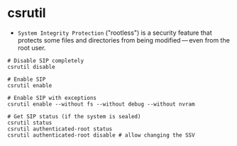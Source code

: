 # csrutil

- `System Integrity Protection` ("rootless") is a security feature that protects some files and directories from being modified — even from the root user.

```shell
# Disable SIP completely
csrutil disable

# Enable SIP
csrutil enable

# Enable SIP with exceptions
csrutil enable --without fs --without debug --without nvram

# Get SIP status (if the system is sealed)
csrutil status
csrutil authenticated-root status
csrutil authenticated-root disable # allow changing the SSV
```
